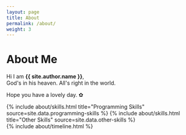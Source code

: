 ```yaml
---
layout: page
title: About
permalink: /about/
weight: 3
---
```


# **About Me**

Hi I am **{{ site.author.name }}**,<br>
God's in his heaven. All's right in the world.

Hope you have a lovely day. ✿

<div class="row">
{% include about/skills.html title="Programming Skills" source=site.data.programming-skills %}
{% include about/skills.html title="Other Skills" source=site.data.other-skills %}
</div>

<div class="row">
{% include about/timeline.html %}
</div>
